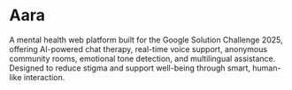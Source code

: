 # Aara
A mental health web platform built for the Google Solution Challenge 2025, offering AI-powered chat therapy, real-time voice support, anonymous community rooms, emotional tone detection, and multilingual assistance. Designed to reduce stigma and support well-being through smart, human-like interaction.
